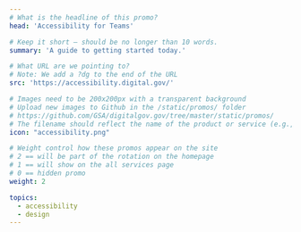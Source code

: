 ```yaml
---
# What is the headline of this promo?
head: 'Accessibility for Teams'

# Keep it short — should be no longer than 10 words.
summary: 'A guide to getting started today.'

# What URL are we pointing to?
# Note: We add a ?dg to the end of the URL
src: 'https://accessibility.digital.gov/'

# Images need to be 200x200px with a transparent background
# Upload new images to Github in the /static/promos/ folder
# https://github.com/GSA/digitalgov.gov/tree/master/static/promos/
# The filename should reflect the name of the product or service (e.g., challenge-gov.png)
icon: "accessibility.png"

# Weight control how these promos appear on the site
# 2 == will be part of the rotation on the homepage
# 1 == will show on the all services page
# 0 == hidden promo
weight: 2

topics:
  - accessibility
  - design
---
```

